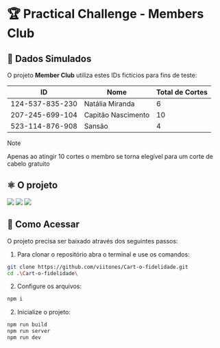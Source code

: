 # 🏆 Practical Challenge - Members Club
<h2 id="dados-simulados">🔢 Dados Simulados</h2>

<p>
  O projeto <b>Member Club</b> utiliza estes IDs fictícios para fins de teste:
</p>

<table>
  <thead>
    <tr>
      <th>ID</th>
      <th>Nome</th>
      <th>Total de Cortes</th>
    </tr>
  </thead>
  <tbody>
    <tr>
      <td>124-537-835-230</td>
      <td>Natália Miranda</td>
      <td>6</td>
    </tr>
    <tr>
      <td>207-245-699-104</td>
      <td>Capitão Nascimento</td>
      <td>10</td>
    </tr>
    <tr>
      <td>523-114-876-908</td>
      <td>Sansão</td>
      <td>4</td>
    </tr>
  </tbody>
</table>

  > [!NOTE]  
  >  Apenas ao atingir 10 cortes o membro se torna elegível para um corte de cabelo gratuito 

<h2 id="Assets">⚛️ O projeto</h2>
<div align="center>
  
  <img src="https://i.ibb.co/jrVwj9W/Captura-de-tela-2024-08-19-152138.png" border="0">
  <img src="https://i.ibb.co/64zGMLL/Captura-de-tela-2024-08-19-152051.png" border="0">
  <img src="https://i.ibb.co/JHwvhb1/Captura-de-tela-2024-08-19-152121.png" border="0">
  <img src="https://i.ibb.co/jrVwj9W/Captura-de-tela-2024-08-19-152138.png" border="0">

</div>

<h2 id="como-acessar">🔗 Como Acessar</h2>


<p>
  O projeto precisa ser baixado através dos seguintes passos:
</p>

1. Para clonar o repositório abra o terminal e use os comandos:
```bash
git clone https://github.com/viitones/Cart-o-fidelidade.git
cd .\Cart-o-fidelidade\
```

2. Configure os arquivos:
```bash
npm i
```

2. Inicialize o projeto:
```bash
npm run build
npm run server
npm run dev
```
